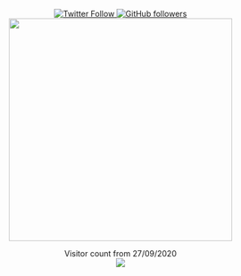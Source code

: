 <p align="center" width="100%">
  <a href="https://twitter.com/realKazehaya">
  <img src="https://img.shields.io/twitter/follow/realKazehaya?style=flat-square&label=Twitter%20Followers" alt="Twitter Follow"/>
  </a>
  <a href="https://github.com/realKazehaya">
  <img src="https://img.shields.io/github/followers/realKazehaya?style=flat-square&label=Github%20Followers" alt="GitHub followers"/>
   </a><br />

<img align="center" src="https://github-readme-stats.vercel.app/api/top-langs/?username=realKazehaya&layout=compact&theme=react&langs_count=4" width="400"/>

<p align="center">
  Visitor count from 27/09/2020<br>
  <img src="https://profile-counter.glitch.me/Blopaa/count.svg" />
</p>
